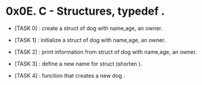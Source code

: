 # 0x0E. C - Structures, typedef .



- [TASK 0] : create a struct of dog with name,age, an owner.

- [TASK 1] : initialize a struct of dog with name,age, an owner.

- [TASK 2] : print information from struct of dog with name,age, an owner.

- [TASK 3] : define a new name for struct (shorten ).

- [TASK 4] : function that creates a new dog .